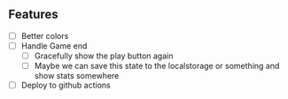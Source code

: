 ## Features
- [ ] Better colors
- [ ] Handle Game end
    - [ ] Gracefully show the play button again
    - [ ] Maybe we can save this state to the localstorage or something and show stats somewhere
- [ ] Deploy to github actions

